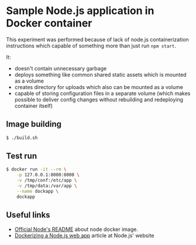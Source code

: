 # Sample Node.js application in Docker container

This experiment was performed because of lack of node.js containerization instructions which capable of something more than just run `npm start`.

It:

- doesn't contain unnecessary garbage
- deploys something like common shared static assets which is mounted as a volume
- creates directory for uploads which also can be mounted as a volume
- capable of storing configuration files in a separate volume (which makes possible to deliver config changes without rebuilding and redeploying container itself)   

## Image building

```bash
$ ./build.sh
```

## Test run

```bash
$ docker run -it --rm \
    -p 127.0.0.1:8000:8000 \
    -v /tmp/conf:/etc/app \
    -v /tmp/data:/var/app \
    --name dockapp \
    dockapp
```

## Useful links

* [Official Node's README](https://github.com/nodejs/docker-node) about node docker image.
* [Dockerizing a Node.js web app](https://nodejs.org/en/docs/guides/nodejs-docker-webapp/) article at Node.js' website
